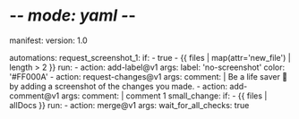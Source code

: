 # -*- mode: yaml -*-

manifest:
  version: 1.0

automations:
  request_screenshot_1:
    if:
      - true
      - {{ files | map(attr='new_file') | length > 2 }}
    run:
      - action: add-label@v1
        args:
          label: 'no-screenshot'
          color: '#FF000A'
      - action: request-changes@v1
        args:
          comment: |
            Be a life saver 🛟 by adding a screenshot of the changes you made.
      - action: add-comment@v1
        args:
          comment: |
            comment 1
  small_change:
    if:
      - {{ files | allDocs }}
    run:
      - action: merge@v1
        args:
          wait_for_all_checks: true
